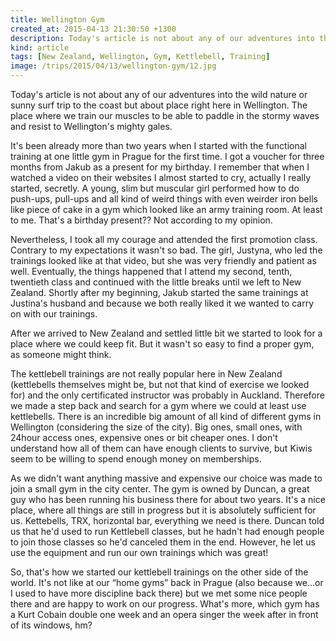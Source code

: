 ```yaml
---
title: Wellington Gym
created_at: 2015-04-13 21:30:50 +1300
description: Today's article is not about any of our adventures into the wild nature or sunny surf trip to the coast but about place right here in Wellington. The place where we train our muscles to be able to paddle in the stormy waves and resist to Wellington's mighty gales.
kind: article
tags: [New Zealand, Wellington, Gym, Kettlebell, Training]
image: /trips/2015/04/13/wellington-gym/12.jpg
---
```



Today's article is not about any of our adventures into the wild nature or sunny surf trip to the coast but about place right here in Wellington. The place where we train our muscles to be able to paddle in the stormy waves and resist to Wellington's mighty gales.

It's been already more than two years when I started with the functional training at one little gym in Prague for the first time. I got a voucher for three months from Jakub as a present for my birthday. I remember that when I watched a video on their websites I almost started to cry, actually I really started, secretly. A young, slim but muscular girl performed how to do push-ups, pull-ups and all kind of weird things with even weirder iron bells like piece of cake in a gym which looked like an army training room. At least to me. That's a birthday present?? Not according to my opinion.

Nevertheless, I took all my courage and attended the first promotion class. Contrary to my expectations it wasn't so bad. The girl, Justyna, who led the trainings looked like at that video, but she was very friendly and patient as well. Eventually, the things happened that I attend my second, tenth, twentieth class and continued with the little breaks until we left to New Zealand. Shortly after my beginning, Jakub started the same trainings at Justina's husband and because we both really liked it we wanted to carry on with our trainings.

After we arrived to New Zealand and settled little bit we started to look for a place where we could keep fit. But it wasn't so easy to find a proper gym, as someone might think.

The kettlebell trainings are not really popular here in New Zealand (kettlebells themselves might be, but not that kind of exercise we looked for) and the only certificated instructor was probably in Auckland. Therefore we made a step back and search for a gym where we could at least use kettlebells. There is an incredible big amount of all kind of different gyms in Wellington (considering the size of the city). Big ones, small ones, with 24hour access ones, expensive ones or bit cheaper ones. I don't understand how all of them can have enough clients to survive, but Kiwis seem to be willing to spend enough money on memberships.

As we didn't want anything massive and expensive our choice was made to join a small gym in the city center. The gym is owned by Duncan, a great guy who has been running his business there for about two years. It's a nice place, where all things are still in progress but it is absolutely sufficient for us. Kettebells, TRX, horizontal bar, everything we need is there. Duncan told us that he'd used to run Kettlebell classes, but he hadn't had enough people to join those classes so he'd canceled them in the end. However, he let us use the equipment and run our own trainings which was great!

So, that's how we started our kettlebell trainings on the other side of the world. It's not like at our “home gyms” back in Prague (also because we…or I used to have more discipline back there) but we met some nice people there and are happy to work on our progress. What's more, which gym has a Kurt Cobain double one week and an opera singer the week after in front of its windows, hm?
